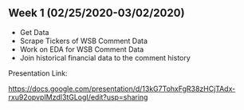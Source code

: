 ## Week 1 (02/25/2020-03/02/2020)

- Get Data
- Scrape Tickers of WSB Comment Data
- Work on EDA for WSB Comment Data
- Join historical financial data to the comment history

Presentation Link:

https://docs.google.com/presentation/d/13kG7TohxFgR38zHCjTAdx-rxu92opvpIMzdI3tGLogI/edit?usp=sharing
